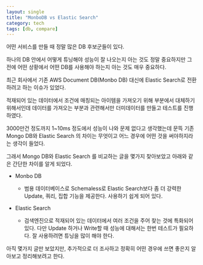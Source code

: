 ```yaml
---
layout: single
title: "MonboDB vs Elastic Search"
category: tech
tags: [db, compare]
---
```


어떤 서비스를 만들 때 정말 많은 DB 후보군들이 있다.

하나의 DB 안에서 어떻게 튜닝해야 성능이 잘 나오는지 아는 것도 정말 중요하지만 그 전에 어떤 상황에서 어떤 DB를 사용해야 하는지 아는 것도 매우 중요하다.

최근 회사에서 기존 AWS Document DB(Monbo DB) 대신에 Elastic Search로 전환하려고 하는 이슈가 있었다.

적재되어 있는 데이터에서 조건에 매칭되는 아이템을 가져오기 위해 부분에서 대체하기 위해서인데 데이터를 가져오는 부분과 관련해서만 더미데이터를 만들고 테스트를 진행하였다.

3000만건 정도까지 1~10ms 정도에서 성능이 나와 문제 없다고 생각했는데 문뜩 기존 Mongo DB와 Elastic Search 의 차이는 무엇이고 어느 경우에 어떤 것을 써야하지라는 생각이 들었다.

그래서 Mongo DB와 Elastic Search 를 비교하는 글을 몇가지 찾아보았고 아래와 같은 간단한 차이를 알게 되었다.

- Monbo DB

  - 범용 데이터베이스로 Schemaless로 Elastic Search보다 좀 더 강력한 Update, 쿼리, 집합 기능을 제공한다. 사용하기 쉽게 되어 있다.

- Elastic Search
  - 검색엔진으로 적재되어 있는 데이터에서 여러 조건을 주어 찾는 것에 특화되어 있다. 다만 Update 하거나 Write할 때 성능에 대해서는 한번 테스트가 필요하다. 잘 사용하려면 튜닝을 많이 해야 한다.

아직 몇가지 글만 보았지만, 추가적으로 더 조사하고 정확히 어떤 경우에 쓰면 좋은지 알아보고 정리해보려고 한다.
